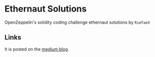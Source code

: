 # Ethernaut Solutions
OpenZeppelin's solidity coding challenge ethernaut solutions by `RimTaeX`

## Links
It is posted on the [medium blog](https://medium.com/@rimtaex/list/ethernaut-solutions-8c637f90670e).
